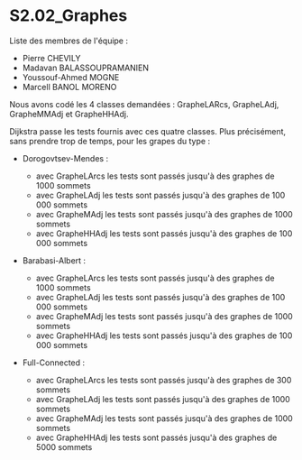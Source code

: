 # S2.02_Graphes
Liste des membres de l'équipe : 
- Pierre CHEVILY
- Madavan BALASSOUPRAMANIEN
- Youssouf-Ahmed MOGNE
- Marcell BANOL MORENO

Nous avons codé les 4 classes demandées : GrapheLARcs, GrapheLAdj, GrapheMMAdj et GrapheHHAdj.

Dijkstra passe les tests fournis avec ces quatre classes. Plus précisément, sans prendre trop de temps, pour les grapes du type :
  
  - Dorogovtsev-Mendes :
    - avec GrapheLArcs les tests sont passés jusqu'à des graphes de 1000 sommets
    - avec GrapheLAdj les tests sont passés jusqu'à des graphes de 100 000 sommets
    - avec GrapheMAdj les tests sont passés jusqu'à des graphes de 1000 sommets
    - avec GrapheHHAdj les tests sont passés jusqu'à des graphes de 100 000 sommets
    
  - Barabasi-Albert :
    - avec GrapheLArcs les tests sont passés jusqu'à des graphes de 1000 sommets
    - avec GrapheLAdj les tests sont passés jusqu'à des graphes de 100 000 sommets
    - avec GrapheMAdj les tests sont passés jusqu'à des graphes de 1000 sommets
    - avec GrapheHHAdj les tests sont passés jusqu'à des graphes de 100 000 sommets
  
  - Full-Connected :
    - avec GrapheLArcs les tests sont passés jusqu'à des graphes de 300 sommets
    - avec GrapheLAdj les tests sont passés jusqu'à des graphes de 1000 sommets
    - avec GrapheMAdj les tests sont passés jusqu'à des graphes de 1000 sommets
    - avec GrapheHHAdj les tests sont passés jusqu'à des graphes de 5000 sommets

